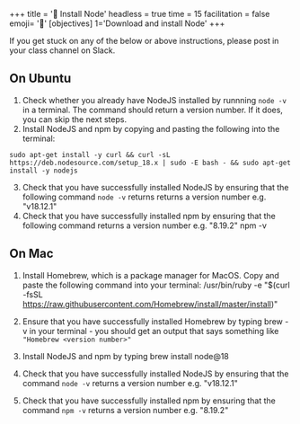 +++
title = '🧰 Install Node'
headless = true
time = 15
facilitation = false
emoji= '🧩'
[objectives]
    1='Download and install Node'
+++

If you get stuck on any of the below or above instructions, please post in your class channel on Slack.

## On Ubuntu

1. Check whether you already have NodeJS installed by runnning `node -v` in a terminal. The command should return a version number. If it does, you can skip the next steps.
2. Install NodeJS and npm by copying and pasting the following into the terminal:

```terminal
sudo apt-get install -y curl && curl -sL https://deb.nodesource.com/setup_18.x | sudo -E bash - && sudo apt-get install -y nodejs
```

3. Check that you have successfully installed NodeJS by ensuring that the following command `node -v` returns returns a version number e.g. "v18.12.1"
4. Check that you have successfully installed npm by ensuring that the following command returns a version number e.g. "8.19.2"
   npm -v

## On Mac

1. Install Homebrew, which is a package manager for MacOS. Copy and paste the following command into your terminal: /usr/bin/ruby -e "$(curl -fsSL https://raw.githubusercontent.com/Homebrew/install/master/install)"

2. Ensure that you have successfully installed Homebrew by typing brew -v in your terminal - you should get an output that says something like `"Homebrew <version number>"`

3. Install NodeJS and npm by typing brew install node@18
4. Check that you have successfully installed NodeJS by ensuring that the command `node -v` returns a version number e.g. "v18.12.1"
5. Check that you have successfully installed npm by ensuring that the command `npm -v` returns a version number e.g. "8.19.2"

